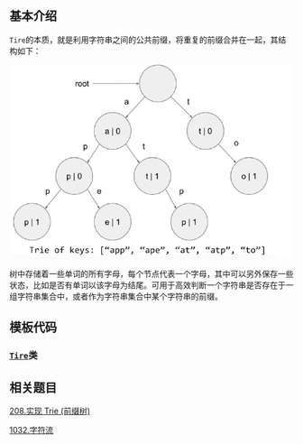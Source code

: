 ## 基本介绍

`Tire`的本质，就是利用字符串之间的公共前缀，将重复的前缀合并在一起，其结构如下：

![Tire结构图](https://github.com/qxf-72/Codeforces-Cpp/blob/main/copypasta/picture/Tire_1.png)

树中存储着一些单词的所有字母，每个节点代表一个字母，其中可以另外保存一些状态，比如是否有单词以该字母为结尾。可用于高效判断一个字符串是否存在于一组字符串集合中，或者作为字符串集合中某个字符串的前缀。



## 模板代码

### [`Tire`](https://github.com/qxf-72/Codeforces-Cpp/blob/main/copypasta/string/Trie.cpp)类



## 相关题目

[208.实现 Trie (前缀树)](https://leetcode.cn/problems/implement-trie-prefix-tree/)

[1032.字符流](https://leetcode.cn/problems/stream-of-characters/)

